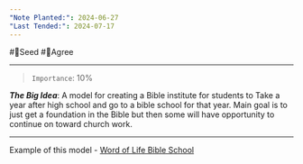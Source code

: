 ```yaml
---
"Note Planted:": 2024-06-27
"Last Tended:": 2024-07-17
---
```

#🌱Seed  #🙂Agree
****
>`Importance`: 10%
 
***The Big Idea***: A model for creating a Bible institute for students to Take a year after high school and go to a bible school for that year. Main goal is to just get a foundation in the Bible but then some will have opportunity to continue on toward church work.

* * *

Example of this model - [Word of Life Bible School](https://lobc.se/en/)